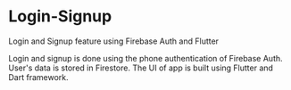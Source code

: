 # Login-Signup
Login and Signup feature using Firebase Auth and Flutter 

Login and signup is done using the phone authentication of Firebase Auth.
User's data is stored in Firestore.
The UI of app is built using Flutter and Dart framework.

